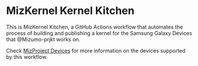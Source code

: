 # MizKernel Kernel Kitchen

This is MizKernel Kitchen, a GitHub Actions workflow that automates the process of building and publishing a kernel for the Samsung Galaxy Devices that @Mizumo-prjkt works on.

Check [MizProject Devices](devices.md) for more information on the devices supported by this workflow.

